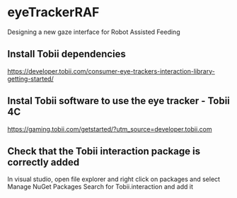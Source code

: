 # eyeTrackerRAF
Designing a new gaze interface for Robot Assisted Feeding

## Install Tobii dependencies
https://developer.tobii.com/consumer-eye-trackers-interaction-library-getting-started/

## Instal Tobii software to use the eye tracker - Tobii 4C
https://gaming.tobii.com/getstarted/?utm_source=developer.tobii.com


## Check that the Tobii interaction package is correctly added
In visual studio, open file explorer and right click on packages and select Manage NuGet Packages
Search for Tobii.interaction and add it
